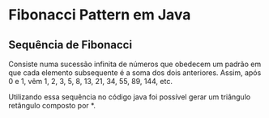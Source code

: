 # Fibonacci Pattern em Java
## Sequência de Fibonacci 

Consiste numa sucessão infinita de números que obedecem um padrão em que cada elemento subsequente é a soma dos dois anteriores. Assim, após 0 e 1, vêm 1, 2, 3, 5, 8, 13, 21, 34, 55, 89, 144, etc.

Utilizando essa sequência no código java foi possível gerar um triângulo retângulo composto por *.
